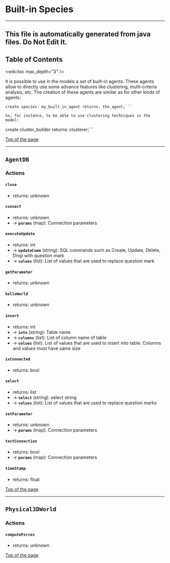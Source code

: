 # Built-in Species
 	
----
**This file is automatically generated from java files. Do Not Edit It.**
----

## Table of Contents
<wiki:toc max_depth="3" />

It is possible to use in the models a set of built-in agents. These agents allow to directly use some advance features like clustering, multi-criteria analysis, etc. The creation of these agents are similar as for other kinds of agents:

```
create species: my_built_in_agent returns: the_agent;```
    
So, for instance, to be able to use clustering techniques in the model:
```
create cluster_builder returns: clusterer;```

[Top of the page](#table-of-contents) 

	
----
## `AgentDB`	

### Actions
	  
	 
#### **`close`**

* returns: unknown  
	 
#### **`connect`**

* returns: unknown 			
* → **`params`** (map): Connection parameters  
	 
#### **`executeUpdate`**

* returns: int 			
* → **`updateComm`** (string): SQL commands such as Create, Update, Delete, Drop with question mark 			
* → **`values`** (list): List of values that are used to replace question mark  
	 
#### **`getParameter`**

* returns: unknown  
	 
#### **`helloWorld`**

* returns: unknown  
	 
#### **`insert`**

* returns: int 			
* → **`into`** (string): Table name 			
* → **`columns`** (list): List of column name of table 			
* → **`values`** (list): List of values that are used to insert into table. Columns and values must have same size  
	 
#### **`isConnected`**

* returns: bool  
	 
#### **`select`**

* returns: list 			
* → **`select`** (string): select string 			
* → **`values`** (list): List of values that are used to replace question marks  
	 
#### **`setParameter`**

* returns: unknown 			
* → **`params`** (map): Connection parameters  
	 
#### **`testConnection`**

* returns: bool 			
* → **`params`** (map): Connection parameters  
	 
#### **`timeStamp`**

* returns: float			

[Top of the page](#table-of-contents) 
	
----
## `Physical3DWorld`	

### Actions
	  
	 
#### **`computeForces`**

* returns: unknown			

[Top of the page](#table-of-contents) 
	